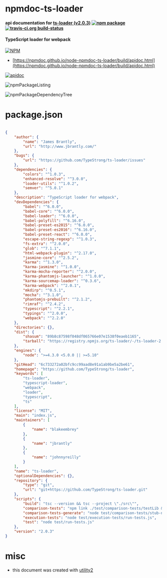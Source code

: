 # npmdoc-ts-loader

#### api documentation for  [ts-loader (v2.0.3)](https://github.com/TypeStrong/ts-loader)  [![npm package](https://img.shields.io/npm/v/npmdoc-ts-loader.svg?style=flat-square)](https://www.npmjs.org/package/npmdoc-ts-loader) [![travis-ci.org build-status](https://api.travis-ci.org/npmdoc/node-npmdoc-ts-loader.svg)](https://travis-ci.org/npmdoc/node-npmdoc-ts-loader)

#### TypeScript loader for webpack

[![NPM](https://nodei.co/npm/ts-loader.png?downloads=true&downloadRank=true&stars=true)](https://www.npmjs.com/package/ts-loader)

- [https://npmdoc.github.io/node-npmdoc-ts-loader/build/apidoc.html](https://npmdoc.github.io/node-npmdoc-ts-loader/build/apidoc.html)

[![apidoc](https://npmdoc.github.io/node-npmdoc-ts-loader/build/screenCapture.buildCi.browser.%252Ftmp%252Fbuild%252Fapidoc.html.png)](https://npmdoc.github.io/node-npmdoc-ts-loader/build/apidoc.html)

![npmPackageListing](https://npmdoc.github.io/node-npmdoc-ts-loader/build/screenCapture.npmPackageListing.svg)

![npmPackageDependencyTree](https://npmdoc.github.io/node-npmdoc-ts-loader/build/screenCapture.npmPackageDependencyTree.svg)



# package.json

```json

{
    "author": {
        "name": "James Brantly",
        "url": "http://www.jbrantly.com/"
    },
    "bugs": {
        "url": "https://github.com/TypeStrong/ts-loader/issues"
    },
    "dependencies": {
        "colors": "^1.0.3",
        "enhanced-resolve": "^3.0.0",
        "loader-utils": "^1.0.2",
        "semver": "^5.0.1"
    },
    "description": "TypeScript loader for webpack",
    "devDependencies": {
        "babel": "^6.0.0",
        "babel-core": "^6.0.0",
        "babel-loader": "^6.0.0",
        "babel-polyfill": "^6.16.0",
        "babel-preset-es2015": "^6.0.0",
        "babel-preset-es2016": "^6.16.0",
        "babel-preset-react": "^6.0.0",
        "escape-string-regexp": "^1.0.3",
        "fs-extra": "^2.0.0",
        "glob": "^7.1.1",
        "html-webpack-plugin": "^2.17.0",
        "jasmine-core": "^2.5.2",
        "karma": "^1.3.0",
        "karma-jasmine": "^1.0.0",
        "karma-mocha-reporter": "^2.0.0",
        "karma-phantomjs-launcher": "^1.0.0",
        "karma-sourcemap-loader": "^0.3.6",
        "karma-webpack": "^2.0.1",
        "mkdirp": "^0.5.1",
        "mocha": "^3.1.0",
        "phantomjs-prebuilt": "^2.1.2",
        "rimraf": "^2.4.2",
        "typescript": "^2.2.1",
        "typings": "^2.0.0",
        "webpack": "^2.2.0"
    },
    "directories": {},
    "dist": {
        "shasum": "89b8c87598f048df065766e07e1538f0eaeb1165",
        "tarball": "https://registry.npmjs.org/ts-loader/-/ts-loader-2.0.3.tgz"
    },
    "engines": {
        "node": ">=4.3.0 <5.0.0 || >=5.10"
    },
    "gitHead": "6c733272a02bfc9cc99aad8e91a1ab9be5a2be61",
    "homepage": "https://github.com/TypeStrong/ts-loader",
    "keywords": [
        "ts-loader",
        "typescript-loader",
        "webpack",
        "loader",
        "typescript",
        "ts"
    ],
    "license": "MIT",
    "main": "index.js",
    "maintainers": [
        {
            "name": "blakeembrey"
        },
        {
            "name": "jbrantly"
        },
        {
            "name": "johnnyreilly"
        }
    ],
    "name": "ts-loader",
    "optionalDependencies": {},
    "repository": {
        "type": "git",
        "url": "git+https://github.com/TypeStrong/ts-loader.git"
    },
    "scripts": {
        "build": "tsc --version && tsc --project \"./src\"",
        "comparison-tests": "npm link ./test/comparison-tests/testLib && node test/comparison-tests/run-tests.js",
        "comparison-tests-generate": "node test/comparison-tests/stub-new-version.js",
        "execution-tests": "node test/execution-tests/run-tests.js",
        "test": "node test/run-tests.js"
    },
    "version": "2.0.3"
}
```



# misc
- this document was created with [utility2](https://github.com/kaizhu256/node-utility2)
